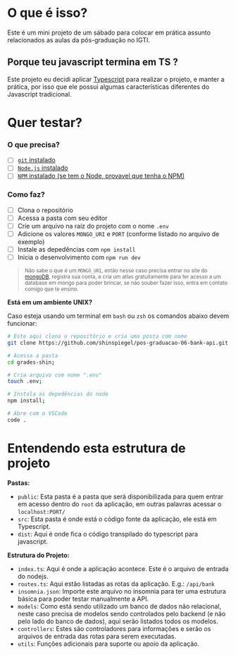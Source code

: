 # O que é isso?

Este é um mini projeto de um sábado para colocar em prática assunto relacionados as aulas da pós-graduação no IGTI.

## Porque teu javascript termina em TS ?

Este projeto eu decidi aplicar [Typescript](https://www.typescriptlang.org/) para realizar o projeto, e manter a prática, por isso que ele possui algumas características diferentes do Javascript tradicional.

# Quer testar?

### O que precisa?

- [ ] [`git` instalado](https://git-scm.com/)
- [ ] [`Node.js` instalado](https://nodejs.org/en/)
- [ ] [`NPM` instalado (se tem o Node, provavel que tenha o NPM)](https://nodejs.org/en/)

### Como faz?

- [ ] Clona o repositório
- [ ] Acessa a pasta com seu editor
- [ ] Crie um arquivo na raiz do projeto com o nome `.env`
- [ ] Adicione os valores `MONGO_URI` e `PORT` (conforme listado no arquivo de exemplo)
- [ ] Instale as depedências com `npm install`
- [ ] Inicia o desenvolvimento com `npm run dev`

> <small>Não sabe o que é um `MONGO_URI`, então nesse caso precisa entrar no site do [mongoDB](https://account.mongodb.com/account/register), registra sua conta, e cria um atlas gratuitamente para ter acesso a um database em mongo para poder brincar, se não souber fazer isso, entra em contato comigo que te ensino.</small>

**Está em um ambiente UNIX?**

Caso esteja usando um terminal em `bash` ou `zsh` os comandos abaixo devem funcionar:

```sh
# Este aqui clona o repositório e cria uma posta com nome
git clone https://github.com/shinspiegel/pos-graduacao-06-bank-api.git bank-api-shin;

# Acessa a pasta
cd grades-shin;

# Cria arquivo com nome ".env"
touch .env;

# Instala as depedências do node
npm install;

# Abre com o VSCode
code .
```

# Entendendo esta estrutura de projeto

**Pastas:**

- `public`: Esta pasta é a pasta que será disponibilizada para quem entrar em acesso dentro do `root` da aplicação, em outras palavras acessar o `localhost:PORT/`
- `src`: Esta pasta é onde está o código fonte da aplicação, ele está em Typescript.
- `dist`: Aqui é onde fica o código transpilado do typescript para javascript.

**Estrutura do Projeto:**

- `index.ts`: Aqui é onde a aplicação acontece. Este é o arquivo de entrada do nodejs.
- `routes.ts`: Aqui estão listadas as rotas da aplicação. E.g.: `/api/bank`
- `insomnia.json`: Importe este arquivo no insomnia para ter uma estrutura básica para poder testar manualmente a API.
- `models`: Como está sendo utilizado um banco de dados não relacional, neste caso precisa de modelos sendo controlados pelo backend (e não pelo lado do banco de dados), aqui serão listados todos os modelos.
- `controllers`: Estes são controladores para informações e serão os arquivos de entrada das rotas para serem executadas.
- `utils`: Funções adicionais para suporte ou apoio da aplicação.
